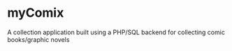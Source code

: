 # myComix
A collection application built using a PHP/SQL backend for collecting comic books/graphic novels

